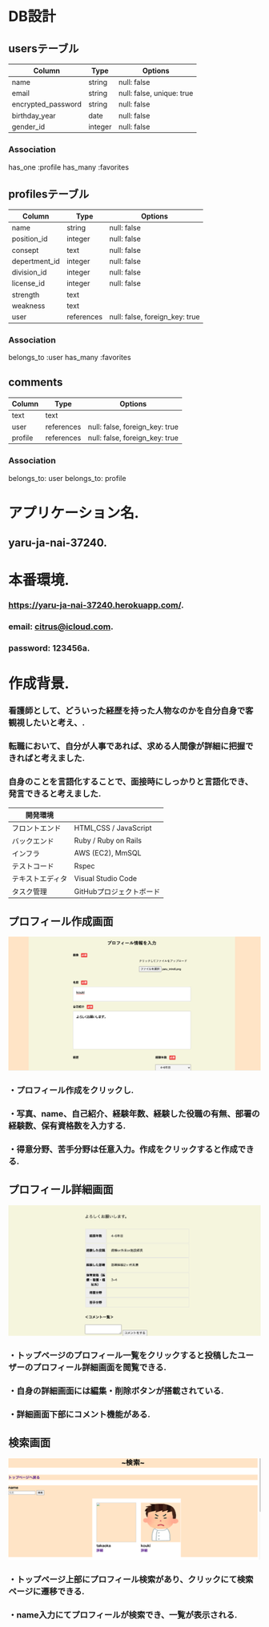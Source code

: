 # DB設計

## usersテーブル

| Column             | Type       | Options                        |
| -------------------| ---------- | ------------------------------ |
| name               | string     | null: false                    |
| email              | string     | null: false, unique: true      |
| encrypted_password | string     | null: false                    |
| birthday_year      | date       | null: false                    |
| gender_id          | integer    | null: false                    |

### Association
has_one :profile
has_many :favorites

## profilesテーブル

| Column             | Type       | Options                        |
| -------------------| ---------- | ------------------------------ |
| name               | string     | null: false                    |
| position_id        | integer    | null: false                    |
| consept            | text       | null: false                    |
| depertment_id      | integer    | null: false                    |
| division_id        | integer    | null: false                    |
| license_id         | integer    | null: false                    |
| strength           | text       |                                |
| weakness           | text       |                                |
| user               | references | null: false, foreign_key: true |

### Association

belongs_to :user
has_many :favorites


## comments
| Column             | Type       | Options                        |
| -------------------| ---------- | ------------------------------ |
| text               | text       |                                |
| user               | references | null: false, foreign_key: true |
| profile            | references | null: false, foreign_key: true |

### Association

belongs_to: user
belongs_to: profile


# アプリケーション名. 
## yaru-ja-nai-37240. 

# 本番環境. 
### https://yaru-ja-nai-37240.herokuapp.com/. 
### email: citrus@icloud.com. 
### password: 123456a. 


# 作成背景. 
### 看護師として、どういった経歴を持った人物なのかを自分自身で客観視したいと考え、. 
### 転職において、自分が人事であれば、求める人間像が詳細に把握できればと考えました. 
### 自身のことを言語化することで、面接時にしっかりと言語化でき、発言できると考えました. 



| 開発環境       |                                       | 
| ------------- | ------------------------------------- |
| フロントエンド  | HTML,CSS / JavaScript                 |
| バックエンド    | Ruby / Ruby on Rails                  |
| インフラ       | AWS (EC2), MmSQL                      |
| テストコード    | Rspec                                 |
| テキストエディタ | Visual Studio Code                    |
| タスク管理      | GitHubプロジェクトボード                 |


## プロフィール作成画面
![実際のプロフィール画面](yarujanai-readme1.png)
### ・プロフィール作成をクリックし. 　　
### ・写真、name、自己紹介、経験年数、経験した役職の有無、部署の経験数、保有資格数を入力する. 
### ・得意分野、苦手分野は任意入力。作成をクリックすると作成できる. 


## プロフィール詳細画面
![詳細画面](yarujanai-readme2.png)
### ・トップページのプロフィール一覧をクリックすると投稿したユーザーのプロフィール詳細画面を閲覧できる. 
### ・自身の詳細画面には編集・削除ボタンが搭載されている. 
### ・詳細画面下部にコメント機能がある. 

## 検索画面
![検索画面](yarujanai-readme3.png)
### ・トップページ上部にプロフィール検索があり、クリックにて検索ページに遷移できる. 
### ・name入力にてプロフィールが検索でき、一覧が表示される. 
